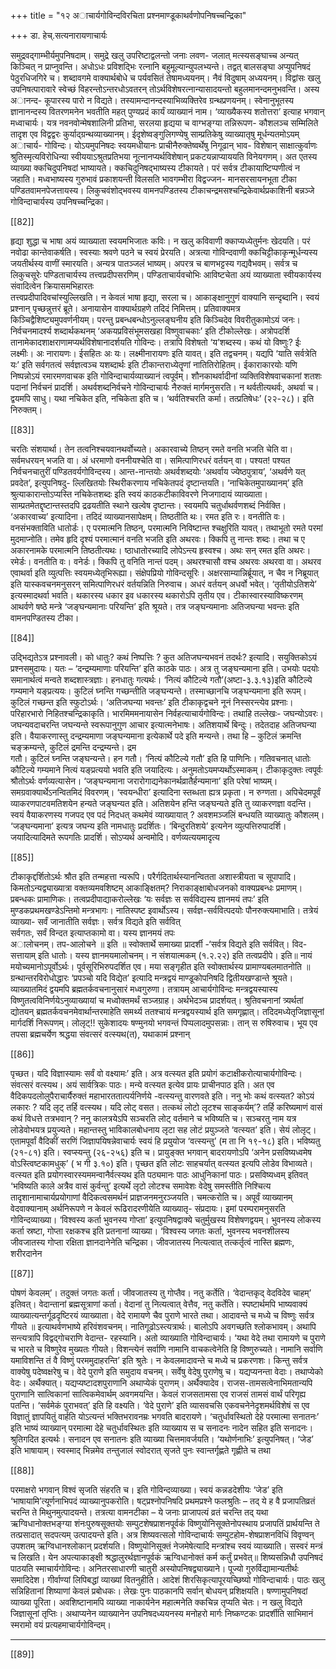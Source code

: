 +++
title = "१२ अाचार्यगोविन्दविरचिता प्रश्नमाण्डूकाथर्वणोपनिषच्चन्द्रिका"

+++
डा. हेच्.सत्यनारायणाचार्यः

समुद्रवद्गाम्भीर्यमुपनिषदाम्। समुद्रे खलु उपरिष्टाद्वलन्तो जनाः लवण- 
जलात् मत्स्यसङ्घाच्च अन्यत् किञ्चित् न प्राप्नुवन्ति। अधोऽधः प्रविशद्भिः 
रत्नानि बहुमूल्यान्युपलभ्यन्ते। तद्वत् बालसङ्घा अप्युपनिषदं पेठुरधिजगिरे 
च। शब्दावगमे वाक्यार्थबोधे च पर्यवसितं तेषामध्ययनम्। नैवं विदुषाम् 
अध्ययनम्। विद्वांसः खलु उपनिषत्पारावारे स्वेच्छं विहरन्तोऽन्तरधोऽवतरन्
तोऽर्थविशेषरत्नान्यासादयन्तो  बहुलमानन्दमनुभवन्ति।  अस्य  अानन्द-
कूपारस्य पारो न विद्यते। तस्यामन्दानन्दस्याभिव्यक्तिरेव ग्रन्थप्रणयनम्। 
स्वेनानुभूतस्य  ज्ञानानन्दस्य  वितरणमनेन  भवतीति  महत्  पुण्यप्रदं  कार्यं 
व्याख्यानं नाम। ‘व्याख्यैकस्य शतोत्तरा’ इत्याह भगवान् मध्वाचार्यः। 
यत्र नवनवोन्मेषशालिनी प्रतिभा, सरलया हृद्यया च वाग्भङ्ग्या तन्निरूपण-
कौशलञ्च सम्मिलिते तादृश एव विद्वद्वरः कुर्याद्ग्रन्थव्याख्यानम्। 
ईदृशेष्वङ्गुलिगण्येषु साम्प्रतिकेषु व्याख्यातृषु मूर्धन्यतमोऽयम् अाचार्य-
गोविन्दः। योऽयमुपनिषदः स्वयमधीयानः प्राचीनैरुक्तेष्वर्थेषु निगूढान् भाव-
विशेषान्  साक्षात्कुर्वाणः  श्रुतिस्मृत्यविरोधिन्या  स्वीययाऽश्रुतप्रतिभया 
नूत्नानप्यर्थविशेषान् प्रकटयन्नाप्याययति विनेयगणम्। अत एतस्य व्याख्या 
क्कचिदुपनिषदां  भाष्यायते।  क्कचिदुनिषद्भाष्यस्य  टीकायते।  परं  सर्वत्र 
टीकायाष्टिप्पणीत्वं न जहाति।
मध्वभाष्यस्य गुरुभावं प्रकाशयन्ती विलसति भावगम्भीरा विद्वज्जन-
मानसरसायनभूता  टीका  पण्डितवामनपेजत्तायस्य।  लिकुचवंशोद्भवस्य 
वामनपण्डितस्य टीकाचन्द्रमसश्चन्द्रिकेवार्थप्रकाशिनी बन्नञ्जे गोविन्दाचार्यस्य 
उपनिषच्चन्द्रिका। 

[[82]]

हृद्या शुद्धा च भाषा 
अयं व्याख्याता स्वयमभिजातः कविः। न खलु कविवाणी क्काप्यध्येतुर्मनः 
खेदयति। परं नवोढा कान्तेवाकर्षति। स्वस्याः श्रवणे पठने च स्वयं प्रेरयति। 
अत्रत्या  गोविन्दवाणी  क्कचिट्टीकाकृन्मूर्धन्यस्य  जयतीर्थस्य  वाणीं 
स्मारयति। अन्यत्र पातञ्जलं भाष्यम्। अपरत्र च बाणभट्टस्य गद्यवैभवम्। 
सर्वत्र च लिकुचसूरेः पण्डिताचार्यस्य तत्त्वप्रदीपसरणिम्। पण्डिताचार्यवचोभिः 
आविष्टचेता अयं व्याख्याता स्वीयकार्यस्य संवादित्वेन क्रियासमभिहारतः  
तत्त्वप्रदीपादिवचांस्युल्लिखति। 
न केवलं भाषा हृद्या, सरला च। आकाङ्क्षानुगुणं वाक्यानि सन्दृब्दानि। 
स्वयं प्रश्नान् पृच्छन्नुत्तरं ब्रूते। अनायासेन वाक्यार्थग्रहणे तदिदं निमित्तम्। 
प्रतिवाक्यमत्र किञ्चिद्वैशिष्ट्यमुपवर्णनीयम्। परन्तु प्रबन्धबन्धोऽनुल्लङ्घनीय 
इति किञ्चिदेव विवरीतुकामोऽयं जनः।
निर्वचनमादर्श्य शब्दार्थकथनम् 
‘अकयप्रविसंभूमसखहा विष्णुवाचकाः’ इति टीकोल्लेखः। अत्रोपदर्शि
तानामेकादशाक्षराणामप्यर्थविशेषानादर्शयति गोविन्दः। तत्रापि विशेषतो 
‘य’शब्दस्य। कथं यो विष्णुः? ईः लक्ष्मीः। अः नारायणः। ईसहितः 
अः यः। लक्ष्मीनारायणः इति यावत्। इति तद्वचनम्। यद्यपि ‘याति 
सर्वत्रेति यः’ इति सर्वगतत्वं सर्वज्ञत्वञ्च यशब्दार्थः इति टीकान्तराध्येतॄणां 
नातितिरोहितम्।  ईकाराकारयोः  यणि  निष्पन्नोऽयं  रमारमणवाचक  इति 
गोविन्दाचार्यव्याख्यानं त्वपूर्वम्। 
शौनकाथर्वादीनां  व्यक्तिविशेषवाचकानां  शतशः  पदानां  निर्वचनं 
प्रादर्शि।  अथर्वशब्दनिर्वचने  गोविन्दाचार्यः  नैरुक्तं  मार्गमनुसरति।  न 
थर्वतीत्यथर्वः, अथर्वा च। द्वयमपि साधु। यथा नचिकेत इति, नचिकेता 
इति च। ‘थर्वतिश्चरति कर्मा। तत्प्रतिषेधः’ (२२-२८)। इति निरुक्तम्। 

[[83]]

चरतिः संशयार्था। तेन तत्वनिश्चयवानथर्वोच्यते। अकारवाच्ये तिष्ठन् 
रमते वनति भजति चेति वा। सर्वमधरयन् भजति वा। अं धरमाणो 
वननीयश्चेति वा। समित्पाणिरधरं वर्तयन् वा।
पश्यत! पश्यत निर्वचनचातुरीं पण्डितवर्यगोविन्दस्य। आन्त-नान्तयोः 
अथर्वशब्दयोः ‘अथर्वाय ज्येष्ठपुत्राय’, ‘अथर्वणे यत् प्रवदेत’, इत्युपनिषदु- 
ल्लिखितयोः स्थिरीकरणाय नचिकेतपदं दृष्टान्तयति। ‘नाचिकेतमुपाख्यानम्’ 
इति श्रुत्याकारान्तोऽप्यस्ति नचिकेतशब्दः इति स्वयं काठकटीकाविवरणे 
निजगादायं व्याख्याता। साम्प्रतमेतद्दृष्टान्तस्तदपि द्रढयतीति स्थाने खल्वेष 
दृष्टान्तः।
स्वयमपि चतुर्धाथर्वणशब्दं निर्वक्ति। ‘अकारवाच्य’ इत्यादिना। तदिदं 
व्याख्यानसापेक्षम्।  तिष्ठतीति  थः।  रमत  इति  रः।  वनतीति  वः। 
वनसंभक्ताविति धातोर्डः। ए   परमात्मनि तिष्ठन्, परमात्मनि निविष्टान्त 
श्चक्षुरिति  यावत्।  तथाभूतो  रमते  परमां  मुदमाप्नोति।  तमेव  हृदि  दृश्यं 
परमात्मानं वनति भजति इति अथरवः। क्किपि तु नान्तः शब्दः। तथा च ए  
अकारनामके परमात्मनि तिष्ठतीत्यथः। ष्ठाधातोरच्यादि लोपेऽन्त्य हृस्वश्च। 
अथः सन् रमत इति अथरः। रमेर्डः। वनतीति वः। वनेर्डः। क्किपि तु वनिति 
नान्तं पदम्। अथरश्चासौ वश्च अथरवः अथरवा वा। अथरव एवाथर्वा इति 
व्युत्पत्तिः स्वयमध्येतृभिरूह्या। संक्षेपप्रियो गोविन्दसूरिः। 
अक्षरसाम्यान्निर्ब्रूयात्,  न  चैव  न  निब्रूयात्  इति  यास्कवचनमनुसरन् 
समित्पाणिरधरं  वर्तयन्निति  निरुवाच।  अधरं  वर्तयन्  अधर्वो  भवेत्। 
‘तृतीयोऽतिशये’ इत्यस्मादथर्वा भवति। थकारस्य धकार इव धकारस्य 
थकारोऽपि तृतीय एव।
टीकास्वारस्याविष्करणम्
आथर्वणे  षष्ठे  मन्त्रे  ‘जङ्घन्यमानाः  परियन्ति’  इति  श्रूयते।  तत्र 
जङ्घन्यमानाः     अतिजघन्या  भवन्तः  इति  वामनपण्डितस्य  टीका। 

[[84]]

उद्भिद्यतेऽत्र प्रश्नावली। को धातुः? कथं निष्पत्तिः ? कुत अतिजघन्यभवनं 
तदर्थः?  इत्यादि।  सयुक्तिकोऽयं  प्रश्नसमुदायः।  यतः  –  ‘दन्द्रम्यमाणाः 
परियन्ति’ इति काठके पाठः। अत्र तु जङ्घन्यमाना इति। उभयोः पदयोः 
समानार्थत्वं मन्वते शब्दशास्त्रज्ञाः। हनधातुः गत्यर्थः। ‘नित्यं कौटिल्ये 
गतौ’(अष्टा-३.३.१३)इति  कौटिल्ये  गम्यमाने  यङ्प्रत्ययः।  कुटिलं 
घ्नन्ति  गच्छन्तीति जङ्घन्यन्ते। तस्माच्छानचि जङ्घन्यमाना इति रूपम्। 
कुटिलं गच्छन्त इति स्फुटोऽर्थः। ‘अतिजघन्या भवन्तः’ इति टीकाकृद्वचने 
नूनं निस्सरन्त्येव प्रश्नाः। परिहारभारो निहितश्चन्द्रिकाकृति। 
भारमिममनायासेन  निर्वहत्याचार्यगोविन्दः।  तथाहि  तल्लेखः- 
जघन्योऽवरः।  जघन्यवदाचरन्ति  जघन्यन्ते  स्वरूपानुगुण  आचार 
इत्यात्मनेभाषः। अतिशयार्थे बिन्दुः। तदेतदाह अतिजघन्या इति।
वैयाकरणास्तु दन्द्रम्यमाणा जङ्घन्यमाना इत्येकार्थे पदे इति मन्यन्ते। 
तथा हि – कुटिलं क्रमन्ति चङ्क्रम्यन्ते, कुटिलं द्रमन्ति दन्द्रम्यन्ते। द्रम   
गतौ। कुटिलं घ्नन्ति जङ्घन्यन्ते। हन गतौ। ‘नित्यं कौटिल्ये गतौ’ इति 
हि पाणिनिः। गतिवचनात् धातोः कौटिल्ये गम्यमाने नित्यं यङ्प्रत्ययो 
भवति  इति  जयादित्यः।  अनुमतोऽयमप्यर्थोऽस्माकम्।  टीकाकृदुक्तः 
त्वपूर्वः श्रौतोऽर्थः वर्णव्यत्यासेन।
‘जङ्घन्यमाना जरारोगाद्यनेकानर्थव्रातैर्हन्यमाना’ इति परेषां भाष्यम्। 
समग्रवाक्यार्थेऽनन्वितमिदं विवरणम्। ‘स्वयन्धीरा’ इत्यादिना स्तब्धता 
ह्यत्र प्रकृता। न रुग्णता। अपिचेदमपूर्वं व्याकरणपाटवमतिशयेन हन्यते 
जङ्घन्यत इति। अतिशयेन हन्ति जङ्घन्यते इति तु व्याकरणज्ञा वदन्ति। 
स्वयं वैयाकरणस्य गजपद एव पदं निदधत् कथमेवं व्याख्यायात् ?
अवशमञ्जलिं बन्धयति व्याख्यातुः कौशलम्। ‘जङ्घन्यमाना’ इत्यत्र 
जघन्य इति नामधातुः प्रदर्शितः। ‘बिन्दुरतिशये’ इत्यनेन व्युत्पत्तिरुपादर्शि। 
जयादित्यादिमते रूपगतिः प्रादर्शि। सोऽप्यर्थ अन्वमोदि। वर्णव्यत्ययमादृत्य 

[[85]]

टीकाकृद्दर्शितोऽर्थः श्रौत इति तन्महत्ता न्यरूपि। परैर्गदितार्थस्यानन्वितता 
अशास्त्रीयता  च  सूपापादि।  किमतोऽन्यद्व्याख्यात्रा  वक्तव्यमवशिष्टम् 
आकाङ्क्षितम्?  निराकाङ्क्षाबोधजनको  वाक्यप्रबन्धः  प्रमाणम्।  प्रबन्धकः 
प्रामाणिकः।
तत्वप्रदीपाद्याकरोल्लेखः 
‘यः सर्वज्ञः स सर्वविद्यस्य ज्ञानमयं तपः’ इति मुण्डकप्रथमखण्डेऽन्तिमो 
मन्त्रभागः। नातिस्पष्ट इवार्थोऽस्य। सर्वज्ञ-सर्ववित्पदयोः पौनरुक्त्यमाभाति। 
तत्रेयं व्याख्या- सर्वं जानातीति सर्वज्ञः। सर्वत्र विद्यते इति सर्ववित्   
सर्वगतः,  सर्वं  विन्दत  इत्याप्तकामो  वा।  यस्य  ज्ञानमयं  तपः  
अालोचनम्। तप-आलोचने ॥ इति ॥ स्वोक्तार्थे समाख्या प्रादर्शी 
-‘सर्वत्र  विद्यते  इति  सर्ववित्।  विद-सत्तायाम्  इति  धातोः।  यस्य 
ज्ञानमयमालोचनम्।  न  संशयात्मकम्  (१.२.२२)  इति  तत्वप्रदीपे। 
इति॥  नायं  मयोच्यमानोऽपूर्वोऽर्थः।  पूर्वसूरिभिरुपदर्शित  एव।  मया 
सङ्गृहीत इति स्वोक्तार्थस्य प्रामाण्यबलमातनोति ॥
ग्रन्थान्तरविरोधोद्धारः
‘प्रपञ्चो यदि विद्येत’ इत्यादि मन्त्रद्वयं माण्डूकोपनिषदि द्वितीयखण्डान्ते 
श्रूयते। व्याख्यातमिदं द्वयमपि ब्रह्मतर्कवचनानुसारं मध्वगुरुणा। तत्रायम् 
आचार्यगोविन्दः  मन्त्रद्वयस्यास्य  विष्णुतत्वविनिर्णयेऽनुव्याख्यायां  च 
मध्वोक्तमर्थं सञ्जग्राह। अर्थभेदञ्च प्रादर्शयत्। श्रुतिवचनानां त्र्यर्थतां द्योतयन् 
ब्रह्मतर्कवचनमेवार्थान्तरमाहेति  समर्थ्य  ततश्चायं  मन्त्रद्वयस्यार्थ  इति 
समगृह्णात्। तदिदमध्येतृजिज्ञासूनां मार्गदर्शि निरूपणम्।
लोलृट्!!
सुकेशादयः षण्मुनयो भगवन्तं पिप्पलादमुपसन्नाः। तान् स रुषिरुवाच। 
भूय एव तपसा ब्रह्मचर्येण श्रद्धया संवत्सरं वत्स्यथ(त), यथाकामं प्रश्नान् 

[[86]]

पृच्छत। यदि विज्ञास्यामः सर्वं वो वक्ष्यामः’ इति। अत्र वत्स्यत इति प्रयोगं 
कटाक्षीकरोत्याचार्यगोविन्दः। संवत्सरं वत्स्यथ। अयं सार्वत्रिकः पाठः। 
मन्ये  वत्स्यत  इत्येव  प्रायः  प्राचीनपाठ  इति।  अत  एव 
वैदिकपदलोलुपैराचार्यैरुक्तं महाभारततात्पर्यनिर्णये -वत्स्यन्तु वारणवते 
इति। ननु भोः कथं वत्स्यत? कोऽयं लकारः ? यदि लृट् तर्हि वत्स्यथ। 
यदि लोट् वसत। तत्कथं लोटो लृटश्च साङ्कर्यम्’? तर्हि करिष्यमाणं वासं 
कथं विधत्ते तत्रभवान् ? ननु कालत्रयेऽपि सञ्चरति लोट् वर्तमाने च 
भविष्यति  च।  सञ्चरतु  नाम  यत्र  लोडेवोभयत्र  प्रयुज्यते।  महान्तस्तु 
भाविकालबोधनाय लृटा सह लोटं प्रयुञ्जते ‘वत्स्यत’ इति। सेयं लोलृट्। 
एतामपूर्वां  वैदिकीं  सरणिं  जिज्ञापयिषन्नेवाचार्यः  स्वयं  हि  प्रयुयोज 
‘वत्स्यन्तु’ (म ता नि १९-१८) इति। भविष्यतु (२१-८१) इति। 
स्वप्स्यन्तु (२६-२५६) इति च। प्रायुङ्क्त भगवान् बादरायणोऽपि ‘अनेन 
प्रसविष्यध्वमेष वोऽस्त्विष्टकामधुक्’ ( भ गी ३.१०) इति।
पृच्छत इति लोटः साहचर्यात् वत्स्यत इत्यपि लोडेव विभाव्यते। वत्स्यत 
इति  प्रयोगस्वारस्यममन्वानैर्वत्स्यथ  इति  पठ्यमानः  पाठः  आधुनिकानां 
पाठः। प्रसविष्यध्वम् इतिवत् ‘भविष्यति काले अत्रैव वासं कुर्वन्तु’ इत्यर्थे 
लृटो लोटश्च समावेशः वेदेषु समस्तीति निश्चित्य तादृशानामाचार्यप्रयोगाणां 
वैदिकत्वसमर्थनं प्राज्ञजनमनुरञ्जयति। चमत्करोति च।
अपूर्वं व्याख्यानम् 
वेदवाक्यानाम्  अर्थनिरूपणे  न  केवलं  रूढिरादरणीयेति  व्याख्यातृ-
संप्रदायः। इमां परम्परामनुसरति गोविन्दव्याख्या। ‘विश्वस्य कर्ता भुवनस्य 
गोप्ता’  इत्युपनिषद्वाक्ये  चतुर्मुखस्य  विशेषणद्वयम्।  भुवनस्य   लोकस्य 
कर्ता स्रष्टा, गोप्ता   रक्षकश्च इति प्रतनानां व्याख्या। ‘विश्वस्य  जगतः 
कर्ता, भुवनस्य  भवनशीलस्य जीवजातस्य गोप्ता  रक्षिता ज्ञानदानेनेति 
चन्द्रिका। जीवजातस्य नित्यत्वात् तत्कर्तृत्वं नास्ति ब्रह्मणः, शरीरदानेन 

[[87]]

पोषणं केवलम्’। तदुक्तं जगतः कर्ता। जीवजातस्य तु गोप्तैव। नतु कर्तेति। 
‘वेदान्तकृद् वेदविदेव चाहम्’ इतिवत्। वेदान्तानां  ब्रह्मसूत्राणां कर्ता। 
वेदानां तु नित्यत्वात् वेत्तैव, नतु कर्तेति। 
स्पष्टार्थमपि भाष्यवाक्यं व्याख्यात्यन्तर्गूढदृष्टिरयं व्याख्याता। 
वेदे रामायणे चैव पुराणे भारते तथा। 
आदावन्ते च मध्ये च विष्णुः सर्वत्र गीयते ॥ 
इत्याथर्वणभाष्ये  हरिवंशवचनम्।  नातिगूढोऽस्त्यत्रार्थः।  बालोऽपि 
अवगच्छति  श्लोकभावम्।  अथापि  सन्त्यत्रापि  विद्वद्गोचराणि  वेदान्त-
रहस्यानि। अतो व्याख्याति गोविन्दाचार्यः। ‘यथा वेदे तथा रामायणे च 
पुराणे च भारते च विष्णुरेव मुख्यतः गीयते। विशन्त्येनं सर्वाणि नामानि 
वाचकत्वेनेति हि विष्णुरुच्यते। नामानि सर्वाणि यमाविशन्ति तं वै 
विष्णुं  परममुदाहरन्ति’  इति  श्रुतेः।  न  केवलमादावन्ते  च  मध्ये  च 
प्रकरणशः। किन्तु सर्वत्र वाक्येषु पदेष्वक्षरेषु च। वेदे पुराणे इति समुदाय 
वचनम्। सर्वेषु वेदेषु पुराणेषु च। यद्यप्यनन्ता वेदाः। तथाप्येको वेदः। 
अर्थैक्यात्। यद्यप्यष्टादशपुराणानि अथाप्येकं पुराणम्। अर्थैक्यादेव। 
राजस-तामसत्वेनाभिमतान्यपि पुराणानि सात्विकानां सात्विकमेवार्थम् 
अवगमयन्ति। केवलं राजसतामसा एव राजसं तामसं वार्थं परिगृह्य 
पतन्ति। ‘सर्वमेकं पुराभवत्’ इति हि वक्ष्यति।
‘वेदे पुराणे’ इति व्यासवचसि एकवचनेनेदृशमर्थविशेषं स एव विज्ञातुं 
ज्ञापयितुं  वार्हति  योऽत्यन्तं  भक्तिभरावनम्रः  भगवति  बादरायणे। 
‘चतुर्धावस्थितो देहे परमात्मा सनातनः’ इति भाष्यं व्याख्यान् परमात्मा देहे 
चतुर्धावस्थितः इति व्याख्याय स च सनादनः नादेन सहित इति सनादनः। 
श्रुतिगदित इत्यर्थः। सनादन एव सनातनः इति व्याख्या चित्तमावर्जयति।
‘यथोर्णनाभिः’  इत्युपनिषत्।  ‘जेड’  इति  भाषायाम्।  स्वस्माद् 
भिन्नमेव तन्तुजालं स्वोदरात् सृजते पुनः स्वान्तर्गृह्णते गृह्णीते च तथा 

[[88]]

परमाक्षरो भगवान् विश्वं सृजति संहरति च। इति गोविन्दव्याख्या। स्वयं 
कन्नडदेशीयः ‘जेड’ इति ‘भाषायामि’त्यूर्णनाभिपदं व्याख्यानुपकरोति।
षट्प्रश्नोपनिषदि प्रथमप्रश्ने फलश्रुतिः – तद् ये ह वै प्रजापतिव्रतं चरन्ति 
ते मिथुनमुत्पादयन्ते। तत्रत्या वामनटीका – ये जनाः प्राजापत्यं व्रतं चरन्ति 
तद्  यथा  ऋग्विधानोक्तभङ्ग्या  शंनःपुरुषसूक्तयोः  सम्पुटशेषप्राशनपूर्वकं 
विष्णुयोनिसूक्तेनोपस्थाय  प्रजापतिं  प्रार्थयन्ति  ते  तत्प्रसादात्  सदपत्यम् 
उत्पादयन्ते इति।
अत्र शिष्यवत्सलो गोविन्दाचार्यः सम्पुटहोम-शेषप्राशनविधिं विवृण्वन् 
उपशतम्  ऋग्विधानश्लोकान्  प्रदर्शयति।  विष्णुयोनिसूक्तं  नेजमेषेत्यादि 
मन्त्रांश्च स्वयं व्याख्याति। सस्वरं मन्त्रं च लिखति। येन अपत्याकाङ्क्षी 
श्रद्धालुरर्थज्ञानपूर्वकं ऋग्विधानोक्तं कर्म कर्तुं प्रभवेत्॥ 
शिष्यसन्निधौ उपनिषदं पाठयति स्माचार्यगोविन्दः। अनितरसाधारणी 
चातुरी  अस्योपनिषद्व्याख्याने।  पूज्यो  गुरुर्विद्यामान्यतीर्थः  समादिदेश। 
गीर्वाण्यां लिपिबद्धां व्याख्यां वितनुहीति। आदेशं शिरसिकृत्यापूरयच्छिष्यो 
गोविन्दाचार्यः। पाठः खलु सन्निहितानां शिष्याणां केवलं प्रबोधकः। लेखः 
पुनः  पाठकानपि  सर्वान्  बोधयन्  प्रशिक्षयति।  षण्णामुपनिषदां  व्याख्या 
पूरिता। अवशिष्टानामपि व्याख्या नाकार्यनेन महात्मनेति क्कचिन्न तृप्यति 
चेतः।  न  खलु  विद्यते  जिज्ञासूनां  तृप्तिः।  अथाप्यनेन  व्याख्यानेन 
उपनिषदध्ययनस्य मनोहरो मार्गः निष्कण्टकः प्रादर्शीति साभिमानं स्मरामो 
वयं प्रत्यहमाचार्यगोविन्दम्।
******

[[89]]
